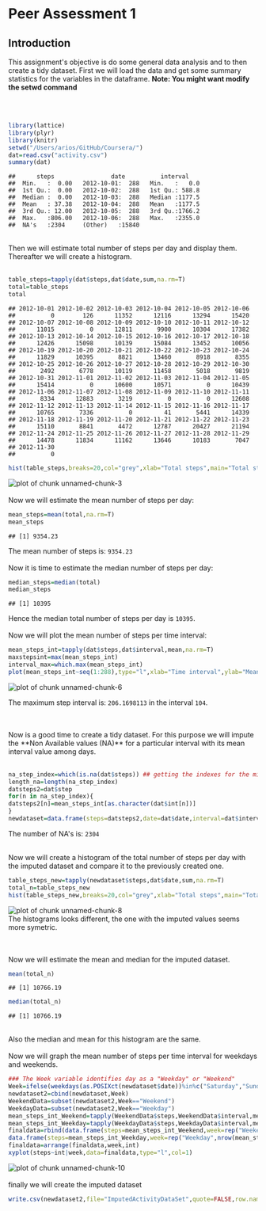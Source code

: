 
<h1>Peer Assessment 1<br/></h1>


<h2><tab>Introduction</h2> 


This assignment's objective is do some general data analysis
and to then create a tidy dataset. First we will load the data and get some summary statistics for the variables in the dataframe. **Note: You might want modify the setwd command**

<br>
<br>


```r
library(lattice)
library(plyr)
library(knitr)
setwd("/Users/arios/GitHub/Coursera/")
dat=read.csv("activity.csv")
summary(dat)
```

```
##      steps                date          interval     
##  Min.   :  0.00   2012-10-01:  288   Min.   :   0.0  
##  1st Qu.:  0.00   2012-10-02:  288   1st Qu.: 588.8  
##  Median :  0.00   2012-10-03:  288   Median :1177.5  
##  Mean   : 37.38   2012-10-04:  288   Mean   :1177.5  
##  3rd Qu.: 12.00   2012-10-05:  288   3rd Qu.:1766.2  
##  Max.   :806.00   2012-10-06:  288   Max.   :2355.0  
##  NA's   :2304     (Other)   :15840
```
<br/>
Then we will estimate total number of steps per day and display them. Thereafter we will create a histogram.
<br/>
<br/>

```r
table_steps=tapply(dat$steps,dat$date,sum,na.rm=T)
total=table_steps
total
```

```
## 2012-10-01 2012-10-02 2012-10-03 2012-10-04 2012-10-05 2012-10-06 
##          0        126      11352      12116      13294      15420 
## 2012-10-07 2012-10-08 2012-10-09 2012-10-10 2012-10-11 2012-10-12 
##      11015          0      12811       9900      10304      17382 
## 2012-10-13 2012-10-14 2012-10-15 2012-10-16 2012-10-17 2012-10-18 
##      12426      15098      10139      15084      13452      10056 
## 2012-10-19 2012-10-20 2012-10-21 2012-10-22 2012-10-23 2012-10-24 
##      11829      10395       8821      13460       8918       8355 
## 2012-10-25 2012-10-26 2012-10-27 2012-10-28 2012-10-29 2012-10-30 
##       2492       6778      10119      11458       5018       9819 
## 2012-10-31 2012-11-01 2012-11-02 2012-11-03 2012-11-04 2012-11-05 
##      15414          0      10600      10571          0      10439 
## 2012-11-06 2012-11-07 2012-11-08 2012-11-09 2012-11-10 2012-11-11 
##       8334      12883       3219          0          0      12608 
## 2012-11-12 2012-11-13 2012-11-14 2012-11-15 2012-11-16 2012-11-17 
##      10765       7336          0         41       5441      14339 
## 2012-11-18 2012-11-19 2012-11-20 2012-11-21 2012-11-22 2012-11-23 
##      15110       8841       4472      12787      20427      21194 
## 2012-11-24 2012-11-25 2012-11-26 2012-11-27 2012-11-28 2012-11-29 
##      14478      11834      11162      13646      10183       7047 
## 2012-11-30 
##          0
```

```r
hist(table_steps,breaks=20,col="grey",xlab="Total steps",main="Total steps per day")
```

![plot of chunk unnamed-chunk-3](figure/unnamed-chunk-3-1.png) 
<br/>
<br/>
Now we will estimate the mean number of steps per day:
<br/>

```r
mean_steps=mean(total,na.rm=T)
mean_steps
```

```
## [1] 9354.23
```
The mean number of steps is: ``9354.23``
<br/>
<br/>
Now it is time to estimate the median number of steps per day:


```r
median_steps=median(total)
median_steps
```

```
## [1] 10395
```
Hence the median total number of steps per day is ``10395``.
<br/>
<br/>
Now we will plot the mean number of steps per time interval:

```r
mean_steps_int=tapply(dat$steps,dat$interval,mean,na.rm=T)
maxstepsint=max(mean_steps_int)
interval_max=which.max(mean_steps_int)
plot(mean_steps_int~seq(1:288),type="l",xlab="Time interval",ylab="Mean number of steps")
```

![plot of chunk unnamed-chunk-6](figure/unnamed-chunk-6-1.png) 
<br/>

The maximum step interval is: ``206.1698113`` in the interval ``104``.

<br/>
<br/>
Now is a good time to create a tidy dataset. For this purpose we will impute the **Non Available values (NA)** for a particular interval with its mean interval value among days. 
<br/>
<br/>

```r
na_step_index=which(is.na(dat$steps)) ## getting the indexes for the missing values
length_na=length(na_step_index)
datsteps2=dat$step
for(n in na_step_index){
datsteps2[n]=mean_steps_int[as.character(dat$int[n])]
}
newdataset=data.frame(steps=datsteps2,date=dat$date,interval=dat$interval)
```
The number of NA's is: ``2304`` 

<br/>
Now we will create a histogram of the total number of steps
per day with the imputed dataset and compare it to the previously created one. 
<br/>

```r
table_steps_new=tapply(newdataset$steps,dat$date,sum,na.rm=T)
total_n=table_steps_new
hist(table_steps_new,breaks=20,col="grey",xlab="Total steps",main="Total steps per day")
```

![plot of chunk unnamed-chunk-8](figure/unnamed-chunk-8-1.png) 
<br/>
The histograms looks different, the one with the imputed values seems more symetric.   

<br/>
<br/>
Now we will estimate the mean and median for the imputed dataset.

```r
mean(total_n)
```

```
## [1] 10766.19
```

```r
median(total_n)
```

```
## [1] 10766.19
```
<br/>
Also the median and mean for this histogram are the same.
<br/>
<br/>
Now we will graph the mean number of steps per time interval for weekdays
and weekends. 
<br/>

```r
### The Week variable identifies day as a "Weekday" or "Weekend"
Week=ifelse(weekdays(as.POSIXct(newdataset$date))%in%c("Saturday","Sunday"),"Weekend","Weekday")
newdataset2=cbind(newdataset,Week)
WeekendData=subset(newdataset2,Week=="Weekend")
WeekdayData=subset(newdataset2,Week=="Weekday")
mean_steps_int_Weekend=tapply(WeekendData$steps,WeekendData$interval,mean,na.rm=T)
mean_steps_int_Weekday=tapply(WeekdayData$steps,WeekdayData$interval,mean,na.rm=T)
finaldata=rbind(data.frame(steps=mean_steps_int_Weekend,week=rep("Weekend",nrow(mean_steps_int_Weekend)),int=names(mean_steps_int_Weekend)),
data.frame(steps=mean_steps_int_Weekday,week=rep("Weekday",nrow(mean_steps_int_Weekday)),int=names(mean_steps_int_Weekday)))
finaldata=arrange(finaldata,week,int)
xyplot(steps~int|week,data=finaldata,type="l",col=1)
```

![plot of chunk unnamed-chunk-10](figure/unnamed-chunk-10-1.png) 
<br/>
<br/>
finally we will create the imputed dataset


```r
write.csv(newdataset2,file="ImputedActivityDataSet",quote=FALSE,row.names=FALSE)
```
